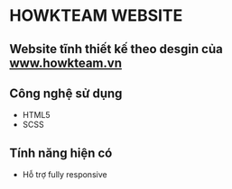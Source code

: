 # HOWKTEAM WEBSITE

## Website tĩnh thiết kế theo desgin của www.howkteam.vn

## Công nghệ sử dụng

- HTML5
- SCSS

## Tính năng hiện có

- Hỗ trợ fully responsive
